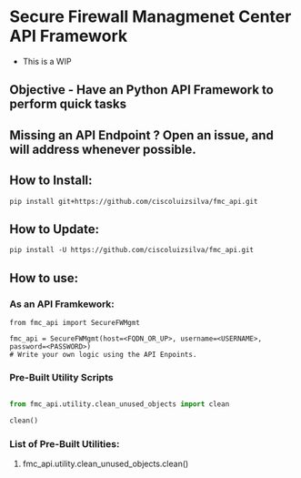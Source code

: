 # Secure Firewall Managmenet Center API Framework 

- This is a WIP

## Objective - Have an Python API Framework to perform quick tasks

## Missing an API Endpoint ? Open an issue, and will address whenever possible.

## How to Install:
```
pip install git+https://github.com/ciscoluizsilva/fmc_api.git
```
## How to Update:
```
pip install -U https://github.com/ciscoluizsilva/fmc_api.git
```

## How to use:
### As an API Framkework:
```pyhton
from fmc_api import SecureFWMgmt

fmc_api = SecureFWMgmt(host=<FQDN_OR_UP>, username=<USERNAME>, password=<PASSWORD>)
# Write your own logic using the API Enpoints.
```

### Pre-Built Utility Scripts
```python

from fmc_api.utility.clean_unused_objects import clean

clean()
```

### List of Pre-Built Utilities:
1. fmc_api.utility.clean_unused_objects.clean()